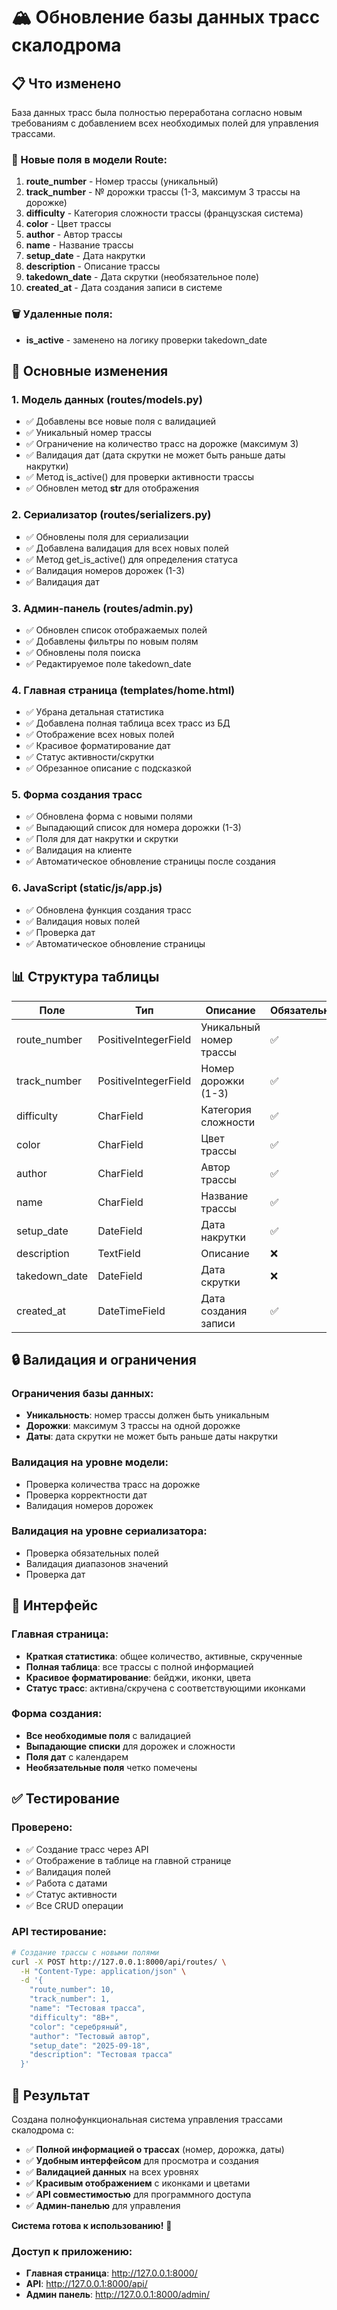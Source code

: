 # 🏔️ Обновление базы данных трасс скалодрома

## 📋 Что изменено

База данных трасс была полностью переработана согласно новым требованиям с добавлением всех необходимых полей для управления трассами.

### 🔄 Новые поля в модели Route:

1. **route_number** - Номер трассы (уникальный)
2. **track_number** - № дорожки трассы (1-3, максимум 3 трассы на дорожке)
3. **difficulty** - Категория сложности трассы (французская система)
4. **color** - Цвет трассы
5. **author** - Автор трассы
6. **name** - Название трассы
7. **setup_date** - Дата накрутки
8. **description** - Описание трассы
9. **takedown_date** - Дата скрутки (необязательное поле)
10. **created_at** - Дата создания записи в системе

### 🗑️ Удаленные поля:
- **is_active** - заменено на логику проверки takedown_date

## 🎯 Основные изменения

### 1. Модель данных (routes/models.py)
- ✅ Добавлены все новые поля с валидацией
- ✅ Уникальный номер трассы
- ✅ Ограничение на количество трасс на дорожке (максимум 3)
- ✅ Валидация дат (дата скрутки не может быть раньше даты накрутки)
- ✅ Метод is_active() для проверки активности трассы
- ✅ Обновлен метод __str__ для отображения

### 2. Сериализатор (routes/serializers.py)
- ✅ Обновлены поля для сериализации
- ✅ Добавлена валидация для всех новых полей
- ✅ Метод get_is_active() для определения статуса
- ✅ Валидация номеров дорожек (1-3)
- ✅ Валидация дат

### 3. Админ-панель (routes/admin.py)
- ✅ Обновлен список отображаемых полей
- ✅ Добавлены фильтры по новым полям
- ✅ Обновлены поля поиска
- ✅ Редактируемое поле takedown_date

### 4. Главная страница (templates/home.html)
- ✅ Убрана детальная статистика
- ✅ Добавлена полная таблица всех трасс из БД
- ✅ Отображение всех новых полей
- ✅ Красивое форматирование дат
- ✅ Статус активности/скрутки
- ✅ Обрезанное описание с подсказкой

### 5. Форма создания трасс
- ✅ Обновлена форма с новыми полями
- ✅ Выпадающий список для номера дорожки (1-3)
- ✅ Поля для дат накрутки и скрутки
- ✅ Валидация на клиенте
- ✅ Автоматическое обновление страницы после создания

### 6. JavaScript (static/js/app.js)
- ✅ Обновлена функция создания трасс
- ✅ Валидация новых полей
- ✅ Проверка дат
- ✅ Автоматическое обновление страницы

## 📊 Структура таблицы

| Поле | Тип | Описание | Обязательное |
|------|-----|----------|--------------|
| route_number | PositiveIntegerField | Уникальный номер трассы | ✅ |
| track_number | PositiveIntegerField | Номер дорожки (1-3) | ✅ |
| difficulty | CharField | Категория сложности | ✅ |
| color | CharField | Цвет трассы | ✅ |
| author | CharField | Автор трассы | ✅ |
| name | CharField | Название трассы | ✅ |
| setup_date | DateField | Дата накрутки | ✅ |
| description | TextField | Описание | ❌ |
| takedown_date | DateField | Дата скрутки | ❌ |
| created_at | DateTimeField | Дата создания записи | ✅ |

## 🔒 Валидация и ограничения

### Ограничения базы данных:
- **Уникальность**: номер трассы должен быть уникальным
- **Дорожки**: максимум 3 трассы на одной дорожке
- **Даты**: дата скрутки не может быть раньше даты накрутки

### Валидация на уровне модели:
- Проверка количества трасс на дорожке
- Проверка корректности дат
- Валидация номеров дорожек

### Валидация на уровне сериализатора:
- Проверка обязательных полей
- Валидация диапазонов значений
- Проверка дат

## 🎨 Интерфейс

### Главная страница:
- **Краткая статистика**: общее количество, активные, скрученные
- **Полная таблица**: все трассы с полной информацией
- **Красивое форматирование**: бейджи, иконки, цвета
- **Статус трасс**: активна/скручена с соответствующими иконками

### Форма создания:
- **Все необходимые поля** с валидацией
- **Выпадающие списки** для дорожек и сложности
- **Поля дат** с календарем
- **Необязательные поля** четко помечены

## ✅ Тестирование

### Проверено:
- ✅ Создание трасс через API
- ✅ Отображение в таблице на главной странице
- ✅ Валидация полей
- ✅ Работа с датами
- ✅ Статус активности
- ✅ Все CRUD операции

### API тестирование:
```bash
# Создание трассы с новыми полями
curl -X POST http://127.0.0.1:8000/api/routes/ \
  -H "Content-Type: application/json" \
  -d '{
    "route_number": 10,
    "track_number": 1,
    "name": "Тестовая трасса",
    "difficulty": "8B+",
    "color": "серебряный",
    "author": "Тестовый автор",
    "setup_date": "2025-09-18",
    "description": "Тестовая трасса"
  }'
```

## 🎉 Результат

Создана полнофункциональная система управления трассами скалодрома с:

- ✅ **Полной информацией о трассах** (номер, дорожка, даты)
- ✅ **Удобным интерфейсом** для просмотра и создания
- ✅ **Валидацией данных** на всех уровнях
- ✅ **Красивым отображением** с иконками и цветами
- ✅ **API совместимостью** для программного доступа
- ✅ **Админ-панелью** для управления

**Система готова к использованию!** 🚀

### Доступ к приложению:
- **Главная страница**: http://127.0.0.1:8000/
- **API**: http://127.0.0.1:8000/api/
- **Админ панель**: http://127.0.0.1:8000/admin/
